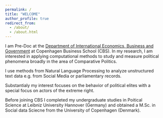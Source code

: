 ```yaml
---
permalink: /
title: "WELCOME"
author_profile: true
redirect_from: 
  - /about/
  - /about.html
---
```



I am Pre-Doc at the [Department of International Economics, Business and Government](https://www.cbs.dk/en/research/departments-and-centres/department-of-international-economics-government-and-business/staff/dregb) at Copenhagen Business School (CBS).
In my research, I am interested in applying computational methods to study and measure political phenomena broadly in the area of Comparative Politics. 

I use methods from Natural Language Processing to analyze unstructured text data e.g. from Social Media or parliamentary records. 

Substantialy my interest focuses on the behavior of political elites with a special focus on actors of the extreme right. 

Before joining CBS I completed my undergraduate studies in Poitical Science at Leibniz University Hannover (Germany) and obtained a M.Sc. in Social data Sciecne from the University of Copenhagen (Denmark). 

[link to image by SQUAREBRACKETS text and then in NORMALBRACKETS path in github like images slash image png]: #


